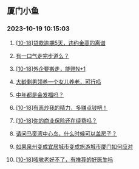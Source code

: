 ## 厦门小鱼 
### 2023-10-19 10:15:03

1. [[10-18]贷款逾期5天，违约金高的离谱](http://bbs.xmfish.com/read-htm-tid-18090919.html)

2. [有一口气走完步道么？](http://bbs.xmfish.com/read-htm-tid-18090905.html)

3. [[10-18]外企要搬走，能赔N+1](http://bbs.xmfish.com/read-htm-tid-18090960.html)

4. [大龄剩男领养一个女儿养老，可行吗](http://bbs.xmfish.com/read-htm-tid-18090969.html)

5. [中年都是会发福吗？](http://bbs.xmfish.com/read-htm-tid-18091033.html)

6. [[10-18]有恶炒我的精力，多赚点钱吧！](http://bbs.xmfish.com/read-htm-tid-18091097.html)

7. [[10-18]你的商业保险还在续费吗？](http://bbs.xmfish.com/read-htm-tid-18090911.html)

8. [请问马銮湾中心岛，什么时候可以盖房子？](http://bbs.xmfish.com/read-htm-tid-18090904.html)

9. [如果泉州变成宜居城市变成旅游城市厦门如何应对](http://bbs.xmfish.com/read-htm-tid-18091138.html)

10. [[10-18]咳嗽老好不了，有推荐的好医生吗](http://bbs.xmfish.com/read-htm-tid-18091064.html)

